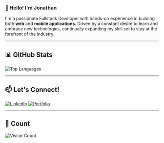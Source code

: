 <!--
**JaceJS/JaceJS** is a ✨ _special_ ✨ repository because its `README.md` (this file) appears on your GitHub profile.

Here are some ideas to get you started:

- 🔭 I’m currently working on ...
- 🌱 I’m currently learning ...
- 👯 I’m looking to collaborate on ...
- 🤔 I’m looking for help with ...
- 💬 Ask me about ...
- 📫 How to reach me: ...
- 😄 Pronouns: ...
- ⚡ Fun fact: ...
-->

### 👋 Hello! I'm Jonathan

I'm a passionate Fullstack Developer with hands-on experience in building both **web** and **mobile applications**. Driven by a constant desire to learn and embrace new technologies, continually expanding my skill set to stay at the forefront of the industry.

---

## 📊 GitHub Stats
![Top Languages](https://github-readme-stats.vercel.app/api/top-langs/?username=JaceJS&layout=compact&theme=radical)

---

## 📫 Let's Connect!
[![LinkedIn](https://img.shields.io/badge/LinkedIn-Connect-blue?logo=linkedin)](https://www.linkedin.com/in/jonathansalendah)
[![Portfolio](https://img.shields.io/badge/Portfolio-Visit-lightgrey)](https://yourportfolio.com)

---

## 👀 Count
![Visitor Count](https://hits.dwyl.com/usernamegithub/usernamegithub.svg)


